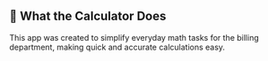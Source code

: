 ## 🧮 What the Calculator Does
This app was created to simplify everyday math tasks for the billing department, making quick and accurate calculations easy.